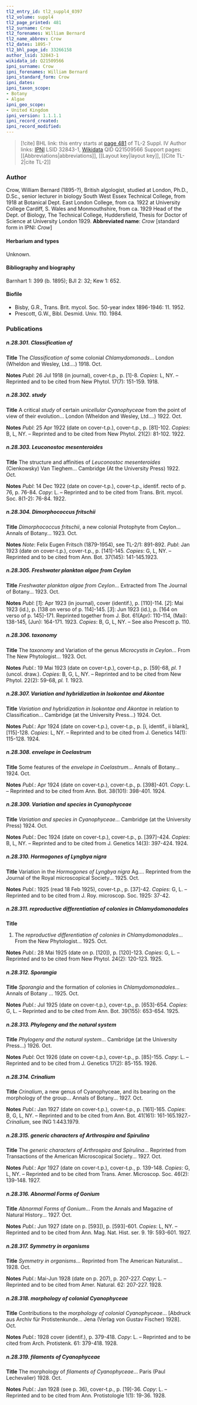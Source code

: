 ```yaml
---
tl2_entry_id: tl2_suppl4_0397
tl2_volume: suppl4
tl2_page_printed: 481
tl2_surname: Crow
tl2_forenames: William Bernard
tl2_name_abbrev: Crow
tl2_dates: 1895-?
tl2_bhl_page_id: 33266158
author_lsid: 32843-1
wikidata_id: Q21509566
ipni_surname: Crow
ipni_forenames: William Bernard
ipni_standard_form: Crow
ipni_dates: 
ipni_taxon_scope: 
- Botany
- Algae
ipni_geo_scope: 
- United Kingdom
ipni_version: 1.1.1.1
ipni_record_created: 
ipni_record_modified:
---
```


> [!cite] BHL link: this entry starts at [page 481](https://www.biodiversitylibrary.org/page/33266158) of TL-2 Suppl. IV
> Author links: [IPNI](https://www.ipni.org/a/32843-1) LSID 32843-1, [Wikidata](https://www.wikidata.org/wiki/Q21509566) QID Q21509566
> Support pages: [[Abbreviations|abbreviations]], [[Layout key|layout key]], [[Cite TL-2|cite TL-2]]

### Author

Crow, William Bernard (1895-?), British algologist, studied at London, Ph.D., D.Sc., senior lecturer in biology South West Essex Technical College, from 1918 at Botanical Dept. East London College, from ca. 1922 at University College Cardiff, S. Wales and Monmouthshire, from ca. 1929 Head of the Dept. of Biology, The Technical College, Huddersfield, Thesis for Doctor of Science at University London 1929. 
**Abbreviated name**: *Crow* \[standard form in IPNI: *Crow*\]

#### Herbarium and types

Unknown.

#### Bibliography and biography

Barnhart 1: 399 (b. 1895); BJI 2: 32; Kew 1: 652.

#### Biofile

- Bisby, G.R., Trans. Brit. mycol. Soc. 50-year index 1896-1946: 11. 1952.
- Prescott, G.W., Bibl. Desmid. Univ. 110. 1984.

### Publications

##### n.28.301. Classification of

**Title**
The *Classification of* some colonial *Chlamydomonads*... London (Wheldon and Wesley, Ltd....) 1918. Oct.

**Notes**
*Publ*: 26 Jul 1918 (in journal), cover-t.p., p. \[1\]-8. *Copies*: L, NY. – Reprinted and to be cited from New Phytol. 17(7): 151-159. 1918.

##### n.28.302. study

**Title**
A critical *study* of certain *unicellular Cyanophyceae* from the point of view of their evolution... London (Wheldon and Wesley, Ltd....) 1922. Oct.

**Notes**
*Publ*: 25 Apr 1922 (date on cover-t.p.), cover-t.p., p. \[81\]-102. *Copies*: B, L, NY. – Reprinted and to be cited from New Phytol. 21(2): 81-102. 1922.

##### n.28.303. Leuconostoc mesenteroides

**Title**
The structure and affinities of *Leuconostoc mesenteroides* (Cienkowsky) Van Tieghem... Cambridge (At the University Press) 1922. Oct.

**Notes**
*Publ*: 14 Dec 1922 (date on cover-t.p.), cover-t.p., identif. recto of p. 76, p. 76-84. *Copy*: L. – Reprinted and to be cited from Trans. Brit. mycol. Soc. 8(1-2): 76-84. 1922.

##### n.28.304. Dimorphococcus fritschii

**Title**
*Dimorphococcus fritschii*, a new colonial Protophyte from Ceylon... Annals of Botany... 1923. Oct.

**Notes**
*Note*: Felix Eugen Fritsch (1879-1954), see TL-2/1: 891-892.
*Publ*: Jan 1923 (date on cover-t.p.), cover-t.p., p. \[141\]-145. *Copies*: G, L, NY. – Reprinted and to be cited from Ann. Bot. 37(145): 141-145.1923.

##### n.28.305. Freshwater plankton algae from Ceylon

**Title**
*Freshwater plankton algae from Ceylon*... Extracted from The Journal of Botany... 1923. Oct.

**Notes**
*Publ*: \[*1*\]: Apr 1923 (in journal), cover (identif.), p. \[110\]-114.
\[*2*\]: Mai 1923 (id.), p. \[138 on verso of p. 114\]-145.
\[*3*\]: Jun 1923 (id.), p. \[164 on verso of p. 145\]-171.
Reprinted together from J. Bot. 61(Apr): 110-114, (Mai): 138-145, (Jun): 164-171. 1923.
*Copies*: B, G, L, NY. – See also Prescott p. 110.

##### n.28.306. taxonomy

**Title**
The *taxonomy* and Variation of the genus *Microcystis in Ceylon*... From The New Phytologist... 1923. Oct.

**Notes**
*Publ*.: 19 Mai 1923 (date on cover-t.p.), cover-t.p., p. \[59\]-68, *pl. 1* (uncol. draw.). *Copies*: B, G, L, NY. – Reprinted and to be cited from New Phytol. 22(2): 59-68, *pl. 1.* 1923.

##### n.28.307. Variation and hybridization in Isokontae and Akontae

**Title**
*Variation and hybridization in Isokontae and Akontae* in relation to Classification... Cambridge (at the University Press...) 1924. Oct.

**Notes**
*Publ*.: Apr 1924 (date on cover-t.p.), cover-t.p., p. \[i, identif., ii blank\], \[115\]-128. *Copies*: L, NY. – Reprinted and to be cited from J. Genetics 14(1): 115-128. 1924.

##### n.28.308. envelope in Coelastrum

**Title**
Some features of the *envelope in Coelastrum*... Annals of Botany... 1924. Oct.

**Notes**
*Publ*.: Apr 1924 (date on cover-t.p.), cover-t.p., p. \[398\]-401. *Copy*: L. – Reprinted and to be cited from Ann. Bot. 38(101): 398-401. 1924.

##### n.28.309. Variation and species in Cyanophyceae

**Title**
*Variation and species in Cyanophyceae*... Cambridge (at the University Press) 1924. Oct.

**Notes**
*Publ*.: Dec 1924 (date on cover-t.p.), cover-t.p., p. \[397\]-424. *Copies*: B, L, NY. – Reprinted and to be cited from J. Genetics 14(3): 397-424. 1924.

##### n.28.310. Hormogones of Lyngbya nigra

**Title**
Variation in the *Hormogones of Lyngbya nigra* Ag.... Reprinted from the Journal of the Royal microscopical Society... 1925. Oct.

**Notes**
*Publ*.: 1925 (read 18 Feb 1925), cover-t.p., p. \[37\]-42. *Copies*: G, L. – Reprinted and to be cited from J. Roy. microscop. Soc. 1925: 37-42.

##### n.28.311. reproductive differentiation of colonies in Chlamydomonadales

**Title**
1. The *reproductive differentiation of colonies in Chlamydomonadales*... From the New Phytologist... 1925. Oct.

**Notes**
*Publ*.: 28 Mai 1925 (date on p. \[120\]), p. \[120\]-123. *Copies*: G, L. – Reprinted and to be cited from New Phytol. 24(2): 120-123. 1925.

##### n.28.312. Sporangia

**Title**
*Sporangia* and the formation of colonies in *Chlamydomonadales*... Annals of Botany ... 1925. Oct.

**Notes**
*Publ*.: Jul 1925 (date on cover-t.p.), cover-t.p., p. \[653\]-654. *Copies*: G, L. – Reprinted and to be cited from Ann. Bot. 39(155): 653-654. 1925.

##### n.28.313. Phylogeny and the natural system

**Title**
*Phylogeny and the natural system*... Cambridge (at the University Press...) 1926. Oct.

**Notes**
*Publ*: Oct 1926 (date on cover-t.p.), cover-t.p., p. \[85\]-155. *Copy*: L. – Reprinted and to be cited from J. Genetics 17(2): 85-155. 1926.

##### n.28.314. Crinalium

**Title**
*Crinalium*, a new genus of Cyanophyceae, and its bearing on the morphology of the group... Annals of Botany... 1927. Oct.

**Notes**
*Publ*.: Jan 1927 (date on cover-t.p.), cover-t.p., p. \[161\]-165. *Copies*: B, G, L, NY. – Reprinted and to be cited from Ann. Bot. 41(161): 161-165.1927.-*Crinalium*, see ING 1:443.1979.

##### n.28.315. generic characters of Arthrospira and Spirulina

**Title**
The *generic characters of Arthrospira and Spirulina*... Reprinted from Transactions of the American Microscopical Society... 1927. Oct.

**Notes**
*Publ*.: Apr 1927 (date on cover-t.p.), cover-t.p., p. 139-148. *Copies*: G, L, NY. – Reprinted and to be cited from Trans. Amer. Microscop. Soc. 46(2): 139-148. 1927.

##### n.28.316. Abnormal Forms of Gonium

**Title**
*Abnormal Forms of Gonium*... From the Annals and Magazine of Natural History... 1927. Oct.

**Notes**
*Publ*.: Jun 1927 (date on p. \[593\]), p. \[593\]-601. *Copies*: L, NY. – Reprinted and to be cited from Ann. Mag. Nat. Hist. ser. 9. 19: 593-601. 1927.

##### n.28.317. Symmetry in organisms

**Title**
*Symmetry in organisms*... Reprinted from The American Naturalist... 1928. Oct.

**Notes**
*Publ*.: Mai-Jun 1928 (date on p. 207), p. 207-227. *Copy*: L. – Reprinted and to be cited from Amer. Natural. 62: 207-227. 1928.

##### n.28.318. morphology of colonial Cyanophyceae

**Title**
Contributions to the *morphology of colonial Cyanophyceae*... \[Abdruck aus Archiv für Protistenkunde... Jena (Verlag von Gustav Fischer) 1928\]. Oct.

**Notes**
*Publ*.: 1928 cover (identif.), p. 379-418. *Copy*: L. – Reprinted and to be cited from Arch. Protistenk. 61: 379-418. 1928.

##### n.28.319. filaments of Cyanophyceae

**Title**
The morphology of *filaments of Cyanophyceae*... Paris (Paul Lechevalier) 1928. Oct.

**Notes**
*Publ*.: Jan 1928 (see p. 36), cover-t.p., p. \[19\]-36. *Copy*: L. – Reprinted and to be cited from Ann. Protistologie 1(1): 19-36. 1928.

